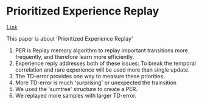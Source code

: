 # Prioritized Experience Replay

[`link`](https://arxiv.org/abs/1511.05952)

This paper is about 'Prioritized Experience Replay'

1. PER is Replay memory algorithm to replay important transitions more frequently, and therefore learn more efficiently.
2. Experience reply addresses both of these issues: To break the temporal correlation and rare experience will be used more than single update.
3. The TD-error provides one way to measure these priorities.
4. More TD-error is much 'surprising' or unexpected the trainsition
5. We used the 'sumtree' structure to create a PER.
6. We replayed more samples with larger TD-error.
